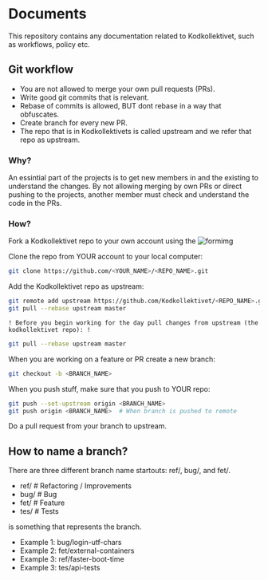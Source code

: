 # Documents

This repository contains any documentation related to
Kodkollektivet, such as workflows, policy etc.

## Git workflow

* You are not allowed to merge your own pull requests (PRs).
* Write good git commits that is relevant.
* Rebase of commits is allowed, BUT dont rebase in a way that obfuscates.
* Create branch for every new PR.
* The repo that is in Kodkollektivets is called upstream and we refer that repo as upstream.

### Why?

An essintial part of the projects is to get new members in and the existing to understand the changes.
By not allowing merging by own PRs or direct pushing to the projects, another member must check and understand the code in the PRs.


### How?

Fork a Kodkollektivet repo to your own account using the ![formimg](https://sammyk.s3.amazonaws.com/blog/images/2014-05-28/fork.png)



Clone the repo from YOUR account to your local computer:

```bash
git clone https://github.com/<YOUR_NAME>/<REPO_NAME>.git
```



Add the Kodkollektivet repo as upstream:

```bash
git remote add upstream https://github.com/Kodkollektivet/<REPO_NAME>.git
git pull --rebase upstream master
```

`! Before you begin working for the day pull changes from upstream (the kodkollektivet repo): !`


```bash
git pull --rebase upstream master
```


When you are working on a feature or PR create a new branch:

```bash
git checkout -b <BRANCH_NAME>
```


When you push stuff, make sure that you push to YOUR repo:

```bash
git push --set-upstream origin <BRANCH_NAME>
git push origin <BRANCH_NAME>  # When branch is pushed to remote
```


Do a pull request from your branch to upstream.


## How to name a branch?


There are three different branch name startouts: ref/, bug/, and fet/.

* ref/<NAME>  # Refactoring / Improvements
* bug/<NAME>  # Bug
* fet/<NAME>  # Feature
* tes/<NAME>  # Tests


<NAME> is something that represents the branch.

* Example 1: bug/login-utf-chars
* Example 2: fet/external-containers
* Example 3: ref/faster-boot-time
* Example 3: tes/api-tests




